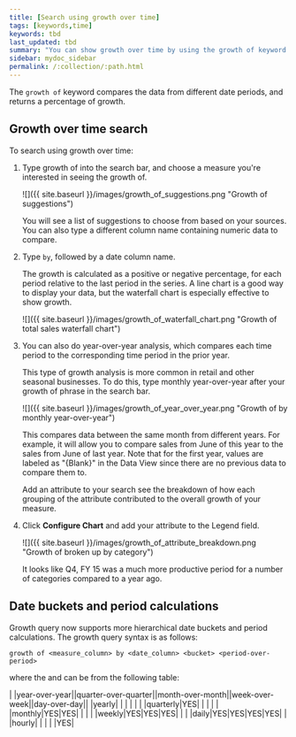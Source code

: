 ```yaml
---
title: [Search using growth over time]
tags: [keywords,time]
keywords: tbd
last_updated: tbd
summary: "You can show growth over time by using the growth of keyword in your search. "
sidebar: mydoc_sidebar
permalink: /:collection/:path.html
---
```

The `growth of` keyword compares the data from different date periods, and
returns a percentage of growth.

## Growth over time search

To search using growth over time:

1. Type growth of into the search bar, and choose a measure you're interested in seeing the growth of.

     ![]({{ site.baseurl }}/images/growth_of_suggestions.png "Growth of suggestions")

    You will see a list of suggestions to choose from based on your sources. You
    can also type a different column name containing numeric data to compare.

2. Type `by`, followed by a date column name.

    The growth is calculated as a positive or negative percentage, for each
    period relative to the last period in the series. A line chart is a good
    way to display your data, but the waterfall chart is especially effective
    to show growth.

   ![]({{ site.baseurl }}/images/growth_of_waterfall_chart.png "Growth of  total sales waterfall chart")


4. You can also do year-over-year analysis, which compares each time period to the corresponding time period in the prior year.

    This type of growth analysis is more common in retail and other seasonal
    businesses. To do this, type monthly year-over-year after your growth of phrase
    in the search bar.

    ![]({{ site.baseurl }}/images/growth_of_year_over_year.png "Growth of by monthly year-over-year")

    This compares data between the same month from different years. For example,
    it will allow you to compare sales from June of this year to the sales from
    June of last year. Note that for the first year, values are labeled as
    "\{Blank\}" in the Data View since there are no previous data to compare
    them to.

    Add an attribute to your search see the breakdown of how each grouping of
    the attribute contributed to the overall growth of your measure.

5. Click **Configure Chart** and add your attribute to the Legend field.

   ![]({{ site.baseurl }}/images/growth_of_attribute_breakdown.png "Growth of broken up by category")

    It looks like Q4, FY 15 was a much more productive period for a number of
    categories compared to a year ago.

## Date buckets and period calculations

Growth query now supports more hierarchical date buckets and period
calculations. The growth query syntax is as follows:


`growth of <measure_column> by <date_column> <bucket> <period-over-period>`

where the <bucket> and <period-over-period> can be from the following table:

| |year-over-year||quarter-over-quarter||month-over-month||week-over-week||day-over-day||
|yearly| | | | | |
|quarterly|YES| | | | |
|monthly|YES|YES| | | |
|weekly|YES|YES|YES| | |
|daily|YES|YES|YES|YES| |
|hourly| | | | |YES|
